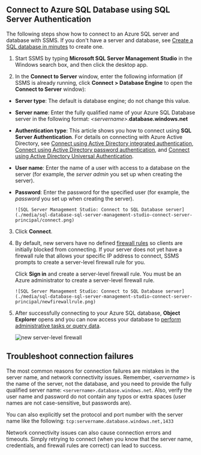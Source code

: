 

## Connect to Azure SQL Database using SQL Server Authentication

The following steps show how to connect to an Azure SQL server and database with SSMS. If you don't have a server and database, see [Create a SQL database in minutes](../articles/sql-database/sql-database-get-started.md) to create one.


1. Start SSMS by typing **Microsoft SQL Server Management Studio** in the Windows search box, and then click the desktop app.

2. In the **Connect to Server** window, enter the following information (if SSMS is already running, click **Connect > Database Engine** to open the **Connect to Server** window):

 - **Server type**: The default is database engine; do not change this value.
 - **Server name**: Enter the fully qualified name of your Azure SQL Database server in the following format: *&lt;servername>*.**database.windows.net**
 - **Authentication type**: This article shows you how to connect using **SQL Server Authentication**. For details on connecting with Azure Active Directory, see [Connect using Active Directory integrated authentication](../articles/sql-database/sql-database-aad-authentication.md#connect-using-active-directory-integrated-authentication), [Connect using Active Directory password authentication](../articles/sql-database/sql-database-aad-authentication.md#connect-using-active-directory-password-authentication), and [Connect using Active Directory Universal Authentication](../articles/sql-database/sql-database-ssms-mfa-authentication.md).
 - **User name**: Enter the name of a user with access to a database on the server (for example, the *server admin* you set up when creating the server). 
 - **Password**: Enter the password for the specified user (for example, the *password* you set up when creating the server).
   
       ![SQL Server Management Studio: Connect to SQL Database server](./media/sql-database-sql-server-management-studio-connect-server-principal/connect.png)

3. Click **Connect**.
 
4. By default, new servers have no defined [firewall rules](../articles/sql-database/sql-database-firewall-configure.md) so clients are initially blocked from connecting. If your server does not yet have a firewall rule that allows your specific IP address to connect, SSMS prompts to create a server-level firewall rule for you.

    Click **Sign in** and create a server-level firewall rule. You must be an Azure administrator to create a server-level firewall rule.
 
       ![SQL Server Management Studio: Connect to SQL Database server](./media/sql-database-sql-server-management-studio-connect-server-principal/newfirewallrule.png)
 

5. After successfully connecting to your Azure SQL database, **Object Explorer** opens and you can now access your database to [perform administrative tasks or query data](../articles/sql-database/sql-database-manage-azure-ssms.md).
 
     ![new server-level firewall](./media/sql-database-sql-server-management-studio-connect-server-principal/connect-server-principal-5.png)
 
     
## Troubleshoot connection failures

The most common reasons for connection failures are mistakes in the server name, and network connectivity issues. Remember, <*servername*> is the name of the server, not the database, and you need to provide the fully qualified server name: `<servername>.database.windows.net`. Also, verify the user name and password do not contain any typos or extra spaces (user names are not case-sensitive, but passwords are). 

You can also explicitly set the protocol and port number with the server name like the following: `tcp:servername.database.windows.net,1433`

Network connectivity issues can also cause connection errors and timeouts. Simply retrying to connect (when you know that the server name, credentials, and firewall rules are correct) can lead to success.



